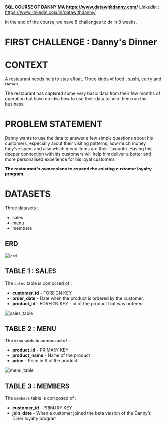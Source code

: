 **SQL COURSE OF DANNY MA https://www.datawithdanny.com/**
LinkedIn : https://www.linkedin.com/in/datawithdanny/

In the end of the course, we have 8 challenges to do in 8 weeks. 

# FIRST CHALLENGE : Danny's Dinner 
# CONTEXT 

A restaurant needs help to stay afloat. 
Three kinds of food : sushi, curry and ramen. 

The restaurant has captured some very basic data from their few months of operation but have no idea how to use their data to help them run the business

# PROBLEM STATEMENT 

Danny wants to use the data to answer a few simple questions about his customers, especially about their visiting patterns, how much money they’ve spent and also which menu items are their favourite. Having this deeper connection with his customers will help him deliver a better and more personalised experience for his loyal customers.

**The restaurant's owner plans to expand the existing customer loyalty program.**

# DATASETS 

Three datasets : 
* sales 
* menu 
* members 

## ERD 

![erd](img/erd.PNG)


## TABLE 1 : SALES 

The `sales` table is composed of : 
- **customer_id** - FOREIGN KEY 
- **order_date** - Date when the product is ordered by the customer. 
- **product_id** - FOREIGN KEY - id of the product that was ordered

![sales_table](img/sales_table.PNG)

## TABLE 2 : MENU

The `menu` table is composed of : 
- **product_id** - PRIMARY KEY 
- **product_name** - Name of the product
- **price** - Price in $ 
of the product

![menu_table](img/menu_table.PNG)

## TABLE 3 : MEMBERS 

The `members` table is composed of : 
- **customer_id** - PRIMARY KEY 
- **join_date** - When a customer joined the beta version of the Danny’s Diner loyalty program.
